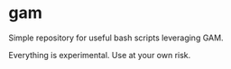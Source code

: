 # gam
Simple repository for useful bash scripts leveraging GAM.

Everything is experimental. Use at your own risk.
